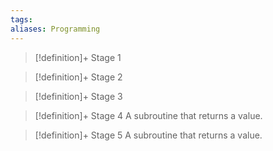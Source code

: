```yaml
---
tags:
aliases: Programming
---
```


> [!definition]+ Stage 1
>

> [!definition]+ Stage 2
>

> [!definition]+ Stage 3
>

> [!definition]+ Stage 4
> A subroutine that returns a value.

> [!definition]+ Stage 5
> A subroutine that returns a value.



